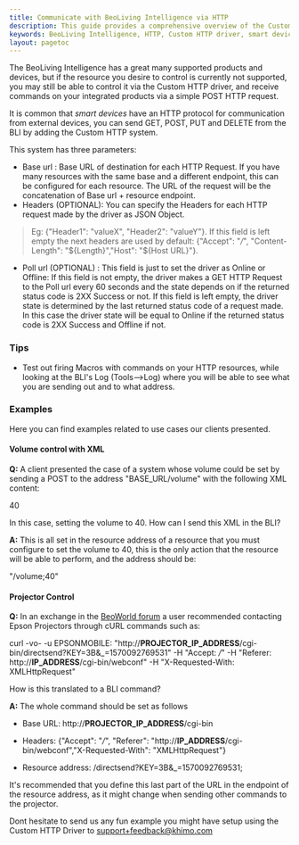 ```yaml
---
title: Communicate with BeoLiving Intelligence via HTTP
description: This guide provides a comprehensive overview of the Custom HTTP driver in BeoLiving Intelligence, enabling you to control smart devices not natively supported by the system. Learn how to configure the driver, send various HTTP requests (GET, POST, PUT, DELETE), and integrate external systems with your BeoLiving Intelligence setup for enhanced control and customization.
keywords: BeoLiving Intelligence, HTTP, Custom HTTP driver, smart devices, integration, GET, POST, PUT, DELETE, automation, customization, external systems, CUSTOM HTTP
layout: pagetoc
---
```


The BeoLiving Intelligence has a great many supported products and devices, but if the resource you desire to control is currently not supported, you may still be able to control it via the Custom HTTP driver, and receive commands on your integrated products via a simple POST HTTP request.

It is common that _smart devices_ have an HTTP protocol for communication from external devices, you can send GET, POST, PUT and DELETE from the BLI by adding the Custom HTTP system.

This system has three parameters:
- Base url : Base URL of destination for each HTTP Request. If you have many resources with the same base and a different endpoint, this can be configured for each resource. The URL of the request will be the concatenation of Base url + resource endpoint.
- Headers (OPTIONAL): You can specify the Headers for each HTTP request made by the driver as JSON Object.
 > Eg: {"Header1": "valueX", "Header2": "valueY"}. If this field is left empty the next headers are used by default: {"Accept": "*/*", "Content-Length": "${Length}","Host": "${Host URL}"}.
- Poll url (OPTIONAL) : This field is just to set the driver as Online or Offline: If this field is not empty, the driver makes a GET HTTP Request to the Poll url every 60 seconds and the state depends on if the returned status code is 2XX Success or not. If this field is left empty, the driver state is determined by the last returned status code of a request made. In this case the driver state will be equal to Online if the returned status code is 2XX Success and Offline if not.

### Tips

- Test out firing Macros with commands on your HTTP resources, while looking at the BLI's Log (Tools-->Log) where you will be able to see what you are sending out and to what address.

### Examples
Here you can find examples related to use cases our clients presented.

#### Volume control with XML

**Q:** A client presented the case of a system whose volume could be set by sending a POST to the address "BASE_URL/volume" with the following XML content:

<?xml version="1.0" ?>
<volume>40</volume>

In this case, setting the volume to 40. How can I send this XML in the BLI?

**A:** This is all set in the resource address of a resource that you must configure to set the volume to 40, this is the only action that the resource will be able to perform, and the address should be:

"/volume;<volume>40</volume>"

#### Projector Control

**Q:** In an exchange in the [BeoWorld forum](https://forum.beoworld.org/forums/p/36777/325400.aspx#325400) a user recommended contacting Epson Projectors through cURL commands such as:

curl -vo- -u EPSONMOBILE: "http://__PROJECTOR_IP_ADDRESS__/cgi-bin/directsend?KEY=3B&_=1570092769531" -H "Accept: */*" -H "Referer: http://__IP_ADDRESS__/cgi-bin/webconf" -H "X-Requested-With: XMLHttpRequest"

How is this translated to a BLI command?

**A:** The whole command should be set as follows

 - Base URL: http://__PROJECTOR_IP_ADDRESS__/cgi-bin
 - Headers: {"Accept": "*/*", "Referer": "http://__IP_ADDRESS__/cgi-bin/webconf","X-Requested-With": "XMLHttpRequest"}

 - Resource address: /directsend?KEY=3B&_=1570092769531;

It's recommended that you define this last part of the URL in the endpoint of the resource address, as it might change when sending other commands to the projector.

Dont hesitate to send us any fun example you might have setup using the Custom HTTP Driver to [support+feedback@khimo.com](support+feedback@khimo.com)
